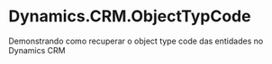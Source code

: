 # Dynamics.CRM.ObjectTypCode
Demonstrando como recuperar o object type code das entidades no Dynamics CRM
